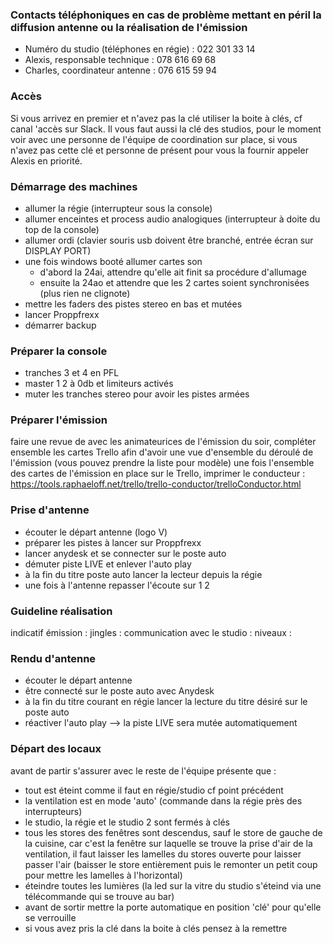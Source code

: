 ### Contacts téléphoniques en cas de problème mettant en péril la diffusion antenne ou la réalisation de l'émission

- Numéro du studio (téléphones en régie) : 022 301 33 14
- Alexis, responsable technique : 078 616 69 68
- Charles, coordinateur antenne : 076 615 59 94

### Accès

Si vous arrivez en premier et n'avez pas la clé utiliser la boite à clés, cf canal 'accès sur Slack.
Il vous faut aussi la clé des studios, pour le moment voir avec une personne de l'équipe de coordination sur place, si vous n'avez pas cette clé et personne de présent pour vous la fournir appeler Alexis en priorité.

### Démarrage des machines

- allumer la régie (interrupteur sous la console)
- allumer enceintes et process audio analogiques (interrupteur à doite du top de la console)
- allumer ordi (clavier souris usb doivent être branché, entrée écran sur DISPLAY PORT)
- une fois windows booté allumer cartes son
    - d'abord la 24ai, attendre qu'elle ait finit sa procédure d'allumage
    - ensuite la 24ao et attendre que les 2 cartes soient synchronisées (plus rien ne clignote)
- mettre les faders des pistes stereo en bas et mutées
- lancer Proppfrexx
- démarrer backup

### Préparer la console

- tranches 3 et 4 en PFL
- master 1 2 à 0db et limiteurs activés
- muter les tranches stereo pour avoir les pistes armées

### Préparer l'émission

faire une revue de avec les animateurices de l'émission du soir, compléter ensemble les cartes Trello afin d'avoir une vue d'ensemble du déroulé de l'émission (vous pouvez prendre la liste pour modèle)
une fois l'ensemble des cartes de l'émission en place sur le Trello, imprimer le conducteur : https://tools.raphaeloff.net/trello/trello-conductor/trelloConductor.html

### Prise d'antenne

- écouter le départ antenne (logo V)
- préparer les pistes à lancer sur Proppfrexx
- lancer anydesk et se connecter sur le poste auto
- démuter piste LIVE et enlever l'auto play
- à la fin du titre poste auto lancer la lecteur depuis la régie
- une fois à l'antenne repasser l'écoute sur 1 2

### Guideline réalisation

indicatif émission :
jingles : 
communication avec le studio :
niveaux  :

### Rendu d'antenne

- écouter le départ antenne
- être connecté sur le poste auto avec Anydesk
- à la fin du titre courant en régie lancer la lecture du titre désiré sur le poste auto
- réactiver l'auto play --> la piste LIVE sera mutée automatiquement

### Départ des locaux

avant de partir s'assurer avec le reste de l'équipe présente que :

- tout est éteint comme il faut en régie/studio cf point précédent
- la ventilation est en mode 'auto' (commande dans la régie près des interrupteurs)
- le studio, la régie et le studio 2 sont fermés à clés
- tous les stores des fenêtres sont descendus, sauf le store de gauche de la cuisine, car c'est la fenêtre sur laquelle se trouve la prise d'air de la ventilation, il faut laisser les lamelles du stores ouverte pour laisser passer l'air (baisser le store entièrement puis le remonter un petit coup pour mettre les lamelles à l'horizontal)
- éteindre toutes les lumières (la led sur la vitre du studio s'éteind via une télécommande qui se trouve au bar)
- avant de sortir mettre la porte automatique en position 'clé' pour qu'elle se verrouille
- si vous avez pris la clé dans la boite à clés pensez à la remettre
